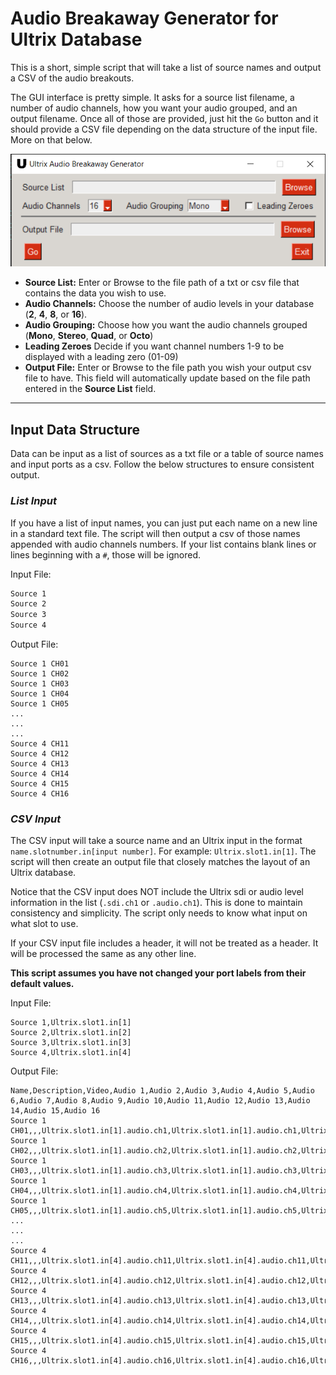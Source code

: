 # **Audio Breakaway Generator for Ultrix Database**

This is a short, simple script that will take a list of source names and output a CSV of the audio breakouts.

The GUI interface is pretty simple. It asks for a source list filename, a number of audio channels, how you want your audio grouped, and an output filename. Once all of those are provided, just hit the `Go` button and it should provide a CSV file depending on the data structure of the input file. More on that below.

<p align="center">
  <img src="readme_resources/ui.png" alt="Screenshot of Audio Shuffle interface."/>
</p>

- **Source List:** Enter or Browse to the file path of a txt or csv file that contains the data you wish to use.
- **Audio Channels:** Choose the number of audio levels in your database (**2**, **4**, **8**, or **16**).
- **Audio Grouping:** Choose how you want the audio channels grouped (**Mono**, **Stereo**, **Quad**, or **Octo**)
- **Leading Zeroes** Decide if you want channel numbers 1-9 to be displayed with a leading zero (01-09)
- **Output File:** Enter or Browse to the file path you wish your output csv file to have. This field will automatically update based on the file path entered in the **Source List** field.

-----

## **Input Data Structure**

Data can be input as a list of sources as a txt file or a table of source names and input ports as a csv. Follow the below structures to ensure consistent output.

### *List Input*

If you have a list of input names, you can just put each name on a new line in a standard text file. The script will then output a csv of those names appended with audio channels numbers. If your list contains blank lines or lines beginning with a `#`, those will be ignored.

Input File:

```txt
Source 1
Source 2
Source 3
Source 4
```

Output File:

```csv
Source 1 CH01
Source 1 CH02
Source 1 CH03
Source 1 CH04
Source 1 CH05
...
...
...
Source 4 CH11
Source 4 CH12
Source 4 CH13
Source 4 CH14
Source 4 CH15
Source 4 CH16
```

### *CSV Input*

The CSV input will take a source name and an Ultrix input in the format `name.slotnumber.in[input number]`. For example: `Ultrix.slot1.in[1]`. The script will then create an output file that closely matches the layout of an Ultrix database.

Notice that the CSV input does NOT include the Ultrix sdi or audio level information in the list (`.sdi.ch1` or `.audio.ch1`). This is done to maintain consistency and simplicity. The script only needs to know what input on what slot to use.

If your CSV input file includes a header, it will not be treated as a header. It will be processed the same as any other line.

**This script assumes you have not changed your port labels from their default values.**

Input File:

```csv
Source 1,Ultrix.slot1.in[1]
Source 2,Ultrix.slot1.in[2]
Source 3,Ultrix.slot1.in[3]
Source 4,Ultrix.slot1.in[4]
```

Output File:

```csv
Name,Description,Video,Audio 1,Audio 2,Audio 3,Audio 4,Audio 5,Audio 6,Audio 7,Audio 8,Audio 9,Audio 10,Audio 11,Audio 12,Audio 13,Audio 14,Audio 15,Audio 16
Source 1 CH01,,,Ultrix.slot1.in[1].audio.ch1,Ultrix.slot1.in[1].audio.ch1,Ultrix.slot1.in[1].audio.ch1,Ultrix.slot1.in[1].audio.ch1,Ultrix.slot1.in[1].audio.ch1,Ultrix.slot1.in[1].audio.ch1,Ultrix.slot1.in[1].audio.ch1,Ultrix.slot1.in[1].audio.ch1,Ultrix.slot1.in[1].audio.ch1,Ultrix.slot1.in[1].audio.ch1,Ultrix.slot1.in[1].audio.ch1,Ultrix.slot1.in[1].audio.ch1,Ultrix.slot1.in[1].audio.ch1,Ultrix.slot1.in[1].audio.ch1,Ultrix.slot1.in[1].audio.ch1,Ultrix.slot1.in[1].audio.ch1
Source 1 CH02,,,Ultrix.slot1.in[1].audio.ch2,Ultrix.slot1.in[1].audio.ch2,Ultrix.slot1.in[1].audio.ch2,Ultrix.slot1.in[1].audio.ch2,Ultrix.slot1.in[1].audio.ch2,Ultrix.slot1.in[1].audio.ch2,Ultrix.slot1.in[1].audio.ch2,Ultrix.slot1.in[1].audio.ch2,Ultrix.slot1.in[1].audio.ch2,Ultrix.slot1.in[1].audio.ch2,Ultrix.slot1.in[1].audio.ch2,Ultrix.slot1.in[1].audio.ch2,Ultrix.slot1.in[1].audio.ch2,Ultrix.slot1.in[1].audio.ch2,Ultrix.slot1.in[1].audio.ch2,Ultrix.slot1.in[1].audio.ch2
Source 1 CH03,,,Ultrix.slot1.in[1].audio.ch3,Ultrix.slot1.in[1].audio.ch3,Ultrix.slot1.in[1].audio.ch3,Ultrix.slot1.in[1].audio.ch3,Ultrix.slot1.in[1].audio.ch3,Ultrix.slot1.in[1].audio.ch3,Ultrix.slot1.in[1].audio.ch3,Ultrix.slot1.in[1].audio.ch3,Ultrix.slot1.in[1].audio.ch3,Ultrix.slot1.in[1].audio.ch3,Ultrix.slot1.in[1].audio.ch3,Ultrix.slot1.in[1].audio.ch3,Ultrix.slot1.in[1].audio.ch3,Ultrix.slot1.in[1].audio.ch3,Ultrix.slot1.in[1].audio.ch3,Ultrix.slot1.in[1].audio.ch3
Source 1 CH04,,,Ultrix.slot1.in[1].audio.ch4,Ultrix.slot1.in[1].audio.ch4,Ultrix.slot1.in[1].audio.ch4,Ultrix.slot1.in[1].audio.ch4,Ultrix.slot1.in[1].audio.ch4,Ultrix.slot1.in[1].audio.ch4,Ultrix.slot1.in[1].audio.ch4,Ultrix.slot1.in[1].audio.ch4,Ultrix.slot1.in[1].audio.ch4,Ultrix.slot1.in[1].audio.ch4,Ultrix.slot1.in[1].audio.ch4,Ultrix.slot1.in[1].audio.ch4,Ultrix.slot1.in[1].audio.ch4,Ultrix.slot1.in[1].audio.ch4,Ultrix.slot1.in[1].audio.ch4,Ultrix.slot1.in[1].audio.ch4
Source 1 CH05,,,Ultrix.slot1.in[1].audio.ch5,Ultrix.slot1.in[1].audio.ch5,Ultrix.slot1.in[1].audio.ch5,Ultrix.slot1.in[1].audio.ch5,Ultrix.slot1.in[1].audio.ch5,Ultrix.slot1.in[1].audio.ch5,Ultrix.slot1.in[1].audio.ch5,Ultrix.slot1.in[1].audio.ch5,Ultrix.slot1.in[1].audio.ch5,Ultrix.slot1.in[1].audio.ch5,Ultrix.slot1.in[1].audio.ch5,Ultrix.slot1.in[1].audio.ch5,Ultrix.slot1.in[1].audio.ch5,Ultrix.slot1.in[1].audio.ch5,Ultrix.slot1.in[1].audio.ch5,Ultrix.slot1.in[1].audio.ch5
...
...
...
Source 4 CH11,,,Ultrix.slot1.in[4].audio.ch11,Ultrix.slot1.in[4].audio.ch11,Ultrix.slot1.in[4].audio.ch11,Ultrix.slot1.in[4].audio.ch11,Ultrix.slot1.in[4].audio.ch11,Ultrix.slot1.in[4].audio.ch11,Ultrix.slot1.in[4].audio.ch11,Ultrix.slot1.in[4].audio.ch11,Ultrix.slot1.in[4].audio.ch11,Ultrix.slot1.in[4].audio.ch11,Ultrix.slot1.in[4].audio.ch11,Ultrix.slot1.in[4].audio.ch11,Ultrix.slot1.in[4].audio.ch11,Ultrix.slot1.in[4].audio.ch11,Ultrix.slot1.in[4].audio.ch11,Ultrix.slot1.in[4].audio.ch11
Source 4 CH12,,,Ultrix.slot1.in[4].audio.ch12,Ultrix.slot1.in[4].audio.ch12,Ultrix.slot1.in[4].audio.ch12,Ultrix.slot1.in[4].audio.ch12,Ultrix.slot1.in[4].audio.ch12,Ultrix.slot1.in[4].audio.ch12,Ultrix.slot1.in[4].audio.ch12,Ultrix.slot1.in[4].audio.ch12,Ultrix.slot1.in[4].audio.ch12,Ultrix.slot1.in[4].audio.ch12,Ultrix.slot1.in[4].audio.ch12,Ultrix.slot1.in[4].audio.ch12,Ultrix.slot1.in[4].audio.ch12,Ultrix.slot1.in[4].audio.ch12,Ultrix.slot1.in[4].audio.ch12,Ultrix.slot1.in[4].audio.ch12
Source 4 CH13,,,Ultrix.slot1.in[4].audio.ch13,Ultrix.slot1.in[4].audio.ch13,Ultrix.slot1.in[4].audio.ch13,Ultrix.slot1.in[4].audio.ch13,Ultrix.slot1.in[4].audio.ch13,Ultrix.slot1.in[4].audio.ch13,Ultrix.slot1.in[4].audio.ch13,Ultrix.slot1.in[4].audio.ch13,Ultrix.slot1.in[4].audio.ch13,Ultrix.slot1.in[4].audio.ch13,Ultrix.slot1.in[4].audio.ch13,Ultrix.slot1.in[4].audio.ch13,Ultrix.slot1.in[4].audio.ch13,Ultrix.slot1.in[4].audio.ch13,Ultrix.slot1.in[4].audio.ch13,Ultrix.slot1.in[4].audio.ch13
Source 4 CH14,,,Ultrix.slot1.in[4].audio.ch14,Ultrix.slot1.in[4].audio.ch14,Ultrix.slot1.in[4].audio.ch14,Ultrix.slot1.in[4].audio.ch14,Ultrix.slot1.in[4].audio.ch14,Ultrix.slot1.in[4].audio.ch14,Ultrix.slot1.in[4].audio.ch14,Ultrix.slot1.in[4].audio.ch14,Ultrix.slot1.in[4].audio.ch14,Ultrix.slot1.in[4].audio.ch14,Ultrix.slot1.in[4].audio.ch14,Ultrix.slot1.in[4].audio.ch14,Ultrix.slot1.in[4].audio.ch14,Ultrix.slot1.in[4].audio.ch14,Ultrix.slot1.in[4].audio.ch14,Ultrix.slot1.in[4].audio.ch14
Source 4 CH15,,,Ultrix.slot1.in[4].audio.ch15,Ultrix.slot1.in[4].audio.ch15,Ultrix.slot1.in[4].audio.ch15,Ultrix.slot1.in[4].audio.ch15,Ultrix.slot1.in[4].audio.ch15,Ultrix.slot1.in[4].audio.ch15,Ultrix.slot1.in[4].audio.ch15,Ultrix.slot1.in[4].audio.ch15,Ultrix.slot1.in[4].audio.ch15,Ultrix.slot1.in[4].audio.ch15,Ultrix.slot1.in[4].audio.ch15,Ultrix.slot1.in[4].audio.ch15,Ultrix.slot1.in[4].audio.ch15,Ultrix.slot1.in[4].audio.ch15,Ultrix.slot1.in[4].audio.ch15,Ultrix.slot1.in[4].audio.ch15
Source 4 CH16,,,Ultrix.slot1.in[4].audio.ch16,Ultrix.slot1.in[4].audio.ch16,Ultrix.slot1.in[4].audio.ch16,Ultrix.slot1.in[4].audio.ch16,Ultrix.slot1.in[4].audio.ch16,Ultrix.slot1.in[4].audio.ch16,Ultrix.slot1.in[4].audio.ch16,Ultrix.slot1.in[4].audio.ch16,Ultrix.slot1.in[4].audio.ch16,Ultrix.slot1.in[4].audio.ch16,Ultrix.slot1.in[4].audio.ch16,Ultrix.slot1.in[4].audio.ch16,Ultrix.slot1.in[4].audio.ch16,Ultrix.slot1.in[4].audio.ch16,Ultrix.slot1.in[4].audio.ch16,Ultrix.slot1.in[4].audio.ch16
```
